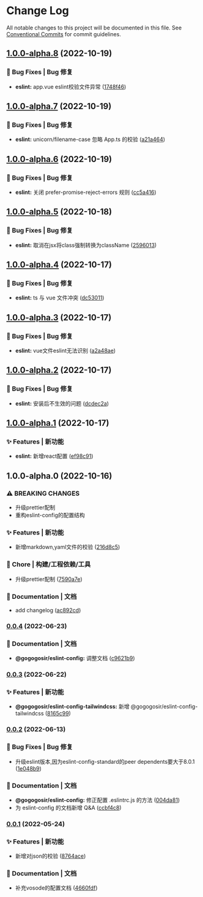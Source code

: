 # Change Log

All notable changes to this project will be documented in this file.
See [Conventional Commits](https://conventionalcommits.org) for commit guidelines.

## [1.0.0-alpha.8](https://github.com/GOGOGOSIR/configs/compare/@gogogosir/eslint-config@1.0.0-alpha.7...@gogogosir/eslint-config@1.0.0-alpha.8) (2022-10-19)


### 🐛 Bug Fixes | Bug 修复

* **eslint:** app.vue eslint校验文件异常 ([1748f46](https://github.com/GOGOGOSIR/configs/commit/1748f46007df2b80407a554a59824851bdf1fc56))



## [1.0.0-alpha.7](https://github.com/GOGOGOSIR/configs/compare/@gogogosir/eslint-config@1.0.0-alpha.6...@gogogosir/eslint-config@1.0.0-alpha.7) (2022-10-19)


### 🐛 Bug Fixes | Bug 修复

* **eslint:** unicorn/filename-case 忽略 App.ts 的校验 ([a21a464](https://github.com/GOGOGOSIR/configs/commit/a21a46486ed47a8317463a945e91f23dea669d6a))



## [1.0.0-alpha.6](https://github.com/GOGOGOSIR/configs/compare/@gogogosir/eslint-config@1.0.0-alpha.5...@gogogosir/eslint-config@1.0.0-alpha.6) (2022-10-19)


### 🐛 Bug Fixes | Bug 修复

* **eslint:** 关闭 prefer-promise-reject-errors 规则 ([cc5a416](https://github.com/GOGOGOSIR/configs/commit/cc5a416a0bd3ace63c2ea281ea0f9d8b8c5d374e))



## [1.0.0-alpha.5](https://github.com/GOGOGOSIR/configs/compare/@gogogosir/eslint-config@1.0.0-alpha.4...@gogogosir/eslint-config@1.0.0-alpha.5) (2022-10-18)


### 🐛 Bug Fixes | Bug 修复

* **eslint:** 取消在jsx将class强制转换为className ([2596013](https://github.com/GOGOGOSIR/configs/commit/259601393746832d0987ca0e0c5f00236ef4256f))



## [1.0.0-alpha.4](https://github.com/GOGOGOSIR/configs/compare/@gogogosir/eslint-config@1.0.0-alpha.3...@gogogosir/eslint-config@1.0.0-alpha.4) (2022-10-17)


### 🐛 Bug Fixes | Bug 修复

* **eslint:** ts 与 vue 文件冲突 ([dc53011](https://github.com/GOGOGOSIR/configs/commit/dc53011d513c66b78be19becc7a2f478924c252d))



## [1.0.0-alpha.3](https://github.com/GOGOGOSIR/configs/compare/@gogogosir/eslint-config@1.0.0-alpha.2...@gogogosir/eslint-config@1.0.0-alpha.3) (2022-10-17)


### 🐛 Bug Fixes | Bug 修复

* **eslint:** vue文件eslint无法识别 ([a2a48ae](https://github.com/GOGOGOSIR/configs/commit/a2a48ae76760f1b9d2b9c9407e6cfdcec63e1564))



## [1.0.0-alpha.2](https://github.com/GOGOGOSIR/configs/compare/@gogogosir/eslint-config@1.0.0-alpha.1...@gogogosir/eslint-config@1.0.0-alpha.2) (2022-10-17)


### 🐛 Bug Fixes | Bug 修复

* **eslint:** 安装后不生效的问题 ([dcdec2a](https://github.com/GOGOGOSIR/configs/commit/dcdec2a86f37d0a603e4ab59fb840e99ac65dfff))



## [1.0.0-alpha.1](https://github.com/GOGOGOSIR/configs/compare/@gogogosir/eslint-config@1.0.0-alpha.0...@gogogosir/eslint-config@1.0.0-alpha.1) (2022-10-17)


### ✨ Features | 新功能

* **eslint:** 新增react配置 ([ef98c91](https://github.com/GOGOGOSIR/configs/commit/ef98c91896bb9ac9f07b175ab7d76bc10e9018a5))



## 1.0.0-alpha.0 (2022-10-16)


### ⚠ BREAKING CHANGES

* 升级prettier配制
* 重构eslint-config的配置结构

### ✨ Features | 新功能

* 新增markdown,yaml文件的校验 ([216d8c5](https://github.com/GOGOGOSIR/configs/commit/216d8c56e4fbdf0def094db528262df3ff7e0d99))


### 🚀 Chore | 构建/工程依赖/工具

* 升级prettier配制 ([7590a7e](https://github.com/GOGOGOSIR/configs/commit/7590a7e72a255760950ddfa60810d25567813dd2))


### 📝 Documentation | 文档

* add changelog ([ac892cd](https://github.com/GOGOGOSIR/configs/commit/ac892cd381261c2474001059f3bc36bf3b32c10c))



### [0.0.4](https://github.com/GOGOGOSIR/configs/compare/v0.0.3...v0.0.4) (2022-06-23)


### 📝 Documentation | 文档

* **@gogogosir/eslint-config:** 调整文档 ([c9621b9](https://github.com/GOGOGOSIR/configs/commit/c9621b99b2767b1633a9377956162655711107ff))



### [0.0.3](https://github.com/GOGOGOSIR/configs/compare/v0.0.2...v0.0.3) (2022-06-22)


### ✨ Features | 新功能

* **@gogogosir/eslint-config-tailwindcss:** 新增 @gogogosir/eslint-config-tailwindcss ([8165c99](https://github.com/GOGOGOSIR/configs/commit/8165c9955e9927f8f04d80319cee789fb439f0b5))



### [0.0.2](https://github.com/GOGOGOSIR/configs/compare/v0.0.1...v0.0.2) (2022-06-13)


### 🐛 Bug Fixes | Bug 修复

* 升级eslint版本,因为eslint-config-standard的peer dependents要大于8.0.1 ([1e048b9](https://github.com/GOGOGOSIR/configs/commit/1e048b931c737c71ed5ddba58df3355a51abb87f))


### 📝 Documentation | 文档

* **@gogogosir/eslint-config:** 修正配置 .eslintrc.js 的方法 ([004da81](https://github.com/GOGOGOSIR/configs/commit/004da81df9d7a8f76b4a5086131df3a0c7c1b47d))
* 为 eslint-config 的文档新增 Q&A ([ccbf4c8](https://github.com/GOGOGOSIR/configs/commit/ccbf4c8fa1ba09afa96885521843cca450678c1d))



### [0.0.1](https://github.com/GOGOGOSIR/configs/compare/v0.0.1-0...v0.0.1) (2022-05-24)


### ✨ Features | 新功能

* 新增对json的校验 ([8764ace](https://github.com/GOGOGOSIR/configs/commit/8764aced0addfc7eda83dbf11a08feec74f4e7eb))


### 📝 Documentation | 文档

* 补充vosode的配置文档 ([4660fdf](https://github.com/GOGOGOSIR/configs/commit/4660fdf18dc705065ff0bec410d19d1761c1af71))
